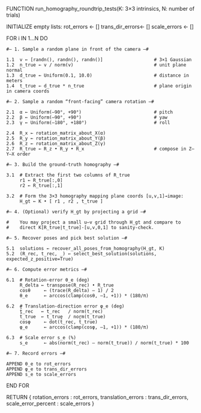 FUNCTION run_homography_roundtrip_tests(K: 3×3 intrinsics, N: number of trials)

  INITIALIZE empty lists:
    rot_errors      ← []
    trans_dir_errors← []
    scale_errors    ← []

  FOR i IN 1…N DO

    #— 1. Sample a random plane in front of the camera —#

    1.1  v ← [randn(), randn(), randn()]                   # 3×1 Gaussian
    1.2  n_true ← v / norm(v)                              # unit plane normal
    1.3  d_true ← Uniform(0.1, 10.0)                       # distance in meters
    1.4  t_true ← d_true * n_true                          # plane origin in camera coords

    #— 2. Sample a random “front‑facing” camera rotation —#

    2.1  α ← Uniform(–90°, +90°)                           # pitch
    2.2  β ← Uniform(–90°, +90°)                           # yaw
    2.3  γ ← Uniform(–180°, +180°)                         # roll

    2.4  R_x ← rotation_matrix_about_X(α)
    2.5  R_y ← rotation_matrix_about_Y(β)
    2.6  R_z ← rotation_matrix_about_Z(γ)
    2.7  R_true ← R_z • R_y • R_x                          # compose in Z–Y–X order

    #— 3. Build the ground‑truth homography —#

    3.1  # Extract the first two columns of R_true
         r1 ← R_true[:,0]
         r2 ← R_true[:,1]

    3.2  # Form the 3×3 homography mapping plane coords [u,v,1]→image:
         H_gt ← K • [ r1 , r2 , t_true ]

    #— 4. (Optional) verify H_gt by projecting a grid —#

    #    You may project a small u–v grid through H_gt and compare to
    #    direct K[R_true|t_true]·[u,v,0,1] to sanity‑check.

    #— 5. Recover poses and pick best solution —#

    5.1  solutions ← recover_all_poses_from_homography(H_gt, K)
    5.2  (R_rec, t_rec, _) ← select_best_solution(solutions, expected_z_positive=True)

    #— 6. Compute error metrics —#

    6.1  # Rotation‑error θ_e (deg)
         R_delta ← transpose(R_rec) • R_true
         cosθ     ← (trace(R_delta) – 1) / 2
         θ_e      ← arccos(clamp(cosθ, –1, +1)) * (180/π)

    6.2  # Translation‑direction error φ_e (deg)
         t̂_rec   ← t_rec   / norm(t_rec)
         t̂_true  ← t_true  / norm(t_true)
         cosφ     ← dot(t̂_rec, t̂_true)
         φ_e      ← arccos(clamp(cosφ, –1, +1)) * (180/π)

    6.3  # Scale error s_e (%)
         s_e      ← abs(norm(t_rec) – norm(t_true)) / norm(t_true) * 100

    #— 7. Record errors —#

    APPEND θ_e to rot_errors
    APPEND φ_e to trans_dir_errors
    APPEND s_e to scale_errors

  END FOR

  RETURN { 
    rotation_errors      : rot_errors,
    translation_errors   : trans_dir_errors,
    scale_error_percent   : scale_errors
  }